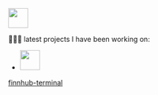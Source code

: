 <img src="https://media.giphy.com/media/WsvbZxS6Se8wAa41p2/giphy.gif" width="40" height="40" /> 

👩🏻‍💻 latest projects I have been working on:
- <img src="https://media.giphy.com/media/1wX5TJZPqVw3HhyDYn/giphy.gif" width="40" height="40" /> 
[finnhub-terminal](https://github.com/applegreengrape/finnhub-terminal) 

<!--
**applegreengrape/applegreengrape** is a ✨ _special_ ✨ repository because its `README.md` (this file) appears on your GitHub profile.
Here are some ideas to get you started:

- 🔭 I’m currently working on ...
- 🌱 I’m currently learning ...
- 👯 I’m looking to collaborate on ...
- 🤔 I’m looking for help with ...
- 💬 Ask me about ...
- 📫 How to reach me: ...
- 😄 Pronouns: ...
- ⚡ Fun fact: ...
-->
